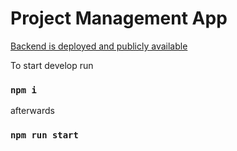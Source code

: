 # Project Management App

[Backend is deployed and publicly available](https://project-management-app-production-b64f.up.railway.app/api-docs/)

To start develop run

### `npm i`

afterwards

### `npm run start`
